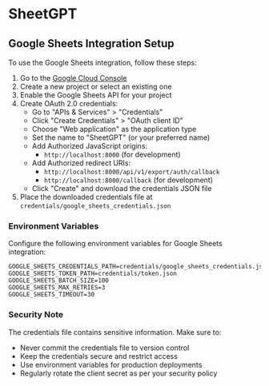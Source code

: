 # SheetGPT

## Google Sheets Integration Setup

To use the Google Sheets integration, follow these steps:

1. Go to the [Google Cloud Console](https://console.cloud.google.com/)
2. Create a new project or select an existing one
3. Enable the Google Sheets API for your project
4. Create OAuth 2.0 credentials:
   - Go to "APIs & Services" > "Credentials"
   - Click "Create Credentials" > "OAuth client ID"
   - Choose "Web application" as the application type
   - Set the name to "SheetGPT" (or your preferred name)
   - Add Authorized JavaScript origins:
     * `http://localhost:8000` (for development)
   - Add Authorized redirect URIs:
     * `http://localhost:8000/api/v1/export/auth/callback`
     * `http://localhost:8000/callback` (for development)
   - Click "Create" and download the credentials JSON file
5. Place the downloaded credentials file at `credentials/google_sheets_credentials.json`

### Environment Variables

Configure the following environment variables for Google Sheets integration:

```env
GOOGLE_SHEETS_CREDENTIALS_PATH=credentials/google_sheets_credentials.json
GOOGLE_SHEETS_TOKEN_PATH=credentials/token.json
GOOGLE_SHEETS_BATCH_SIZE=100
GOOGLE_SHEETS_MAX_RETRIES=3
GOOGLE_SHEETS_TIMEOUT=30
```

### Security Note

The credentials file contains sensitive information. Make sure to:
- Never commit the credentials file to version control
- Keep the credentials secure and restrict access
- Use environment variables for production deployments
- Regularly rotate the client secret as per your security policy 